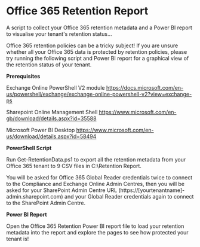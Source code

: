 # Office 365 Retention Report
A script to collect your Office 365 retention metadata and a Power BI report to visualise your tenant's retention status...

Office 365 retention policies can be a tricky subject! If you are unsure whether all your Office 365 data is protected by retention policies, please try running the following script and Power BI report for a graphical view of the retention status of your tenant.

**Prerequisites**

Exchange Online PowerShell V2 module
https://docs.microsoft.com/en-us/powershell/exchange/exchange-online-powershell-v2?view=exchange-ps

Sharepoint Online Management Shell
https://www.microsoft.com/en-gb/download/details.aspx?id=35588</p>

Microsoft Power BI Desktop
https://www.microsoft.com/en-us/download/details.aspx?id=58494

**PowerShell Script**

Run Get-RetentionData.ps1 to export all the retention metadata from your Office 365 tenant to 9 CSV files in C:\Retention Report\.

You will be asked for Office 365 Global Reader credentials twice to connect to the Compliance and Exchange Online Admin Centres, then you will be asked for your SharePoint Admin Centre URL (https://[yourtenantname]-admin.sharepoint.com) and your Global Reader credentials again to connect to the SharePoint Admin Centre.

**Power BI Report**

Open the Office 365 Retention Power BI report file to load your retention metadata into the report and explore the pages to see how protected your tenant is!
